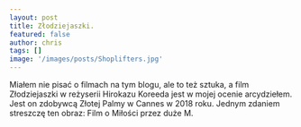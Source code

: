 ```yaml
---
layout: post
title: Złodziejaszki.
featured: false
author: chris
tags: []
image: '/images/posts/Shoplifters.jpg'
---
```


<p class='c-content__cc-content'>
Miałem nie pisać o filmach na tym blogu, ale to też sztuka, a film Złodziejaszki w reżyserii Hirokazu Koreeda jest w mojej ocenie arcydziełem.
Jest on zdobywcą Złotej Palmy w Cannes w 2018 roku. Jednym zdaniem streszczę ten obraz: Film o Miłości przez duże M.
</p>
